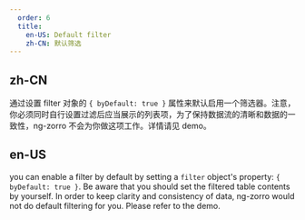 ```yaml
---
  order: 6
  title:
    en-US: Default filter
    zh-CN: 默认筛选
---
```


## zh-CN

通过设置 filter 对象的 `{ byDefault: true }` 属性来默认启用一个筛选器。注意，你必须同时自行设置过滤后应当展示的列表项，为了保持数据流的清晰和数据的一致性，ng-zorro 不会为你做这项工作。详情请见 demo。

## en-US

you can enable a filter by default by setting a `filter` object's property: `{ byDefault: true }`. Be aware that you should set the filtered table contents by yourself. In order to keep clarity and consistency of data, ng-zorro would not do default filtering for you. Please refer to the demo.